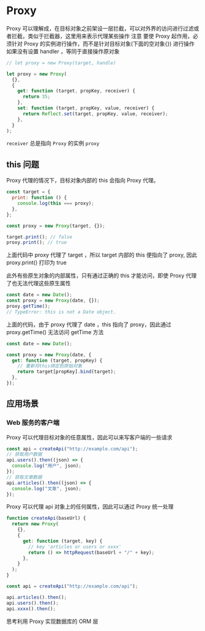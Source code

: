 # Proxy

Proxy 可以理解成，在目标对象之前架设一层拦截，可以对外界的访问进行过滤或者拦截，类似于拦截器，这里用来表示代理某些操作
注意 要使 Proxy 起作用，必须针对 Proxy 的实例进行操作，而不是针对目标对象(下面的空对象{}) 进行操作
如果没有设置 handler ，等同于直接操作原对象

```js
// let proxy = new Proxy(target, handle)

let proxy = new Proxy(
  {},
  {
    get: function (target, propKey, receiver) {
      return 35;
    },
    set: function (target, propKey, value, receiver) {
      return Reflect.set(target, propKey, value, receiver);
    },
  }
);
```

`receiver` 总是指向 `Proxy` 的实例 `proxy`

## this 问题

Proxy 代理的情况下，目标对象内部的 this 会指向 Proxy 代理。

```js
const target = {
  print: function () {
    console.log(this === proxy);
  },
};

const proxy = new Proxy(target, {});

target.print(); // false
proxy.print(); // true
```

上面代码中 proxy 代理了 target ，所以 target 内部的 this 便指向了 proxy,
因此 proxy.print() 打印为 true

此外有些原生对象的内部属性，只有通过正确的 this 才能访问，即使 Proxy 代理了也无法代理这些原生属性

```js
const date = new Date();
const proxy = new Proxy(date, {});
proxy.getTime();
// TypeError: this is not a Date object.
```

上面的代码，由于 proxy 代理了 date ，this 指向了 proxy，因此通过 proxy.getTime() 无法访问 getTime 方法

```js
const date = new Date();

const proxy = new Proxy(date, {
  get: function (target, propKey) {
    // 重新将this绑定到原始对象
    return target[propKey].bind(target);
  },
});
```

## 应用场景

### Web 服务的客户端

Proxy 可以代理目标对象的任意属性，因此可以来写客户端的一些请求

```js
const api = createApi("http://example.com/api");
// 获取用户数据
api.users().then((json) => {
  console.log("用户", json);
});
// 获取文章数据
api.articles().then((json) => {
  console.log("文章", json);
});
```

Proxy 可以代理 api 对象上的任何属性，因此可以通过 Proxy 统一处理

```js
function createApi(baseUrl) {
  return new Proxy(
    {},
    {
      get: function (target, key) {
        // key 'articles or users or xxxx'
        return () => httpRequest(baseUrl + "/" + key);
      },
    }
  );
}

const api = createApi("http://example.com/api");

api.articles().then();
api.users().then();
api.xxxx().then();
```

思考利用 Proxy 实现数据库的 ORM 层
